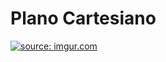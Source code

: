 

<H1>Plano Cartesiano</H1>

<a href="https://imgur.com/Hw8fKlR"><img src="https://i.imgur.com/Hw8fKlR.png" title="source: imgur.com" /></a>



